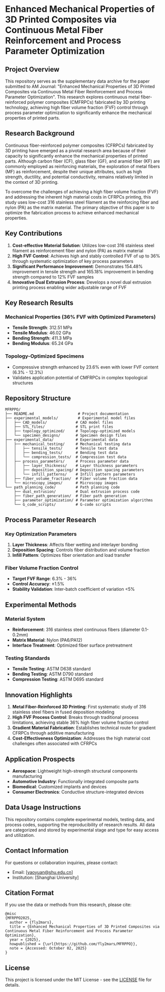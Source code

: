 # Enhanced Mechanical Properties of 3D Printed Composites via Continuous Metal Fiber Reinforcement and Process Parameter Optimization

## Project Overview

This repository serves as the supplementary data archive for the paper submitted to AM Journal: "Enhanced Mechanical Properties of 3D Printed Composites via Continuous Metal Fiber Reinforcement and Process Parameter Optimization". This research explores continuous metal fiber-reinforced polymer composites (CMFRPCs) fabricated by 3D printing technology, achieving high fiber volume fraction (FVF) control through process parameter optimization to significantly enhance the mechanical properties of printed parts.

## Research Background

Continuous fiber-reinforced polymer composites (CFRPCs) fabricated by 3D printing have emerged as a pivotal research area because of their capacity to significantly enhance the mechanical properties of printed parts. Although carbon fiber (CF), glass fiber (GF), and aramid fiber (KF) are commonly employed as reinforcing materials, the exploration of metal fibers (MF) as reinforcement, despite their unique attributes, such as high strength, ductility, and potential conductivity, remains relatively limited in the context of 3D printing.

To overcome the challenges of achieving a high fiber volume fraction (FVF) and addressing the inherent high material costs in CFRPCs printing, this study uses low-cost 316 stainless steel filament as the reinforcing fiber and nylon (PA) as the matrix material. The primary objective of this paper is to optimize the fabrication process to achieve enhanced mechanical properties.

## Key Contributions

1. **Cost-effective Material Solution**: Utilizes low-cost 316 stainless steel filament as reinforcement fiber and nylon (PA) as matrix material
2. **High FVF Control**: Achieves high and stably controlled FVF of up to 36% through systematic optimization of key process parameters
3. **Significant Performance Improvement**: Demonstrates 154.48% improvement in tensile strength and 165.18% improvement in bending strength compared to 12% FVF samples
4. **Innovative Dual Extrusion Process**: Develops a novel dual extrusion printing process enabling wider adjustable range of FVF

## Key Research Results

### Mechanical Properties (36% FVF with Optimized Parameters)
- **Tensile Strength**: 312.51 MPa
- **Tensile Modulus**: 46.02 GPa
- **Bending Strength**: 411.3 MPa
- **Bending Modulus**: 65.24 GPa

### Topology-Optimized Specimens
- Compressive strength enhanced by 23.6% even with lower FVF content (6.3% - 12.3%)
- Validates application potential of CMFRPCs in complex topological structures

## Repository Structure

```
MFRPPO/
├── README.md                    # Project documentation
├── experimental_models/         # Experimental model files
│   ├── CAD_models/             # CAD model files
│   ├── STL_files/              # STL print files
│   ├── topology_optimized/     # Topology-optimized models
│   └── specimen_designs/       # Specimen design files
├── experimental_data/          # Experimental data
│   ├── mechanical_testing/     # Mechanical testing data
│   │   ├── tensile_tests/      # Tensile test data
│   │   ├── bending_tests/      # Bending test data
│   │   └── compression_tests/  # Compression test data
│   ├── process_parameters/     # Process parameter data
│   │   ├── layer_thickness/    # Layer thickness parameters
│   │   ├── deposition_spacing/ # Deposition spacing parameters
│   │   └── infill_patterns/    # Infill pattern parameters
│   ├── fiber_volume_fraction/  # Fiber volume fraction data
│   └── microscopy_images/      # Microscopy images
└── path_planning_code/         # Path planning code
    ├── dual_extrusion/         # Dual extrusion process code
    ├── fiber_path_generation/  # Fiber path generation
    ├── parameter_optimization/ # Parameter optimization algorithms
    └── G_code_scripts/         # G-code scripts
```

## Process Parameter Research

### Key Optimization Parameters
1. **Layer Thickness**: Affects fiber wetting and interlayer bonding
2. **Deposition Spacing**: Controls fiber distribution and volume fraction
3. **Infill Pattern**: Optimizes fiber orientation and load transfer

### Fiber Volume Fraction Control
- **Target FVF Range**: 6.3% - 36%
- **Control Accuracy**: ±1.5%
- **Stability Validation**: Inter-batch coefficient of variation <5%

## Experimental Methods

### Material System
- **Reinforcement**: 316 stainless steel continuous fibers (diameter 0.1-0.2mm)
- **Matrix Material**: Nylon (PA6/PA12)
- **Interface Treatment**: Optimized fiber surface pretreatment

### Testing Standards
- **Tensile Testing**: ASTM D638 standard
- **Bending Testing**: ASTM D790 standard
- **Compression Testing**: ASTM D695 standard

## Innovation Highlights

1. **Metal Fiber-Reinforced 3D Printing**: First systematic study of 316 stainless steel fibers in fused deposition modeling
2. **High FVF Process Control**: Breaks through traditional process limitations, achieving stable 36% high fiber volume fraction control
3. **Gradient Material Fabrication**: Establishes technical route for gradient CFRPCs through additive manufacturing
4. **Cost-Effectiveness Optimization**: Addresses the high material cost challenges often associated with CFRPCs

## Application Prospects

- **Aerospace**: Lightweight high-strength structural components manufacturing
- **Automotive Industry**: Functionally integrated composite parts
- **Biomedical**: Customized implants and devices
- **Consumer Electronics**: Conductive structure-integrated devices

## Data Usage Instructions

This repository contains complete experimental models, testing data, and process codes, supporting the reproducibility of research results. All data are categorized and stored by experimental stage and type for easy access and utilization.

## Contact Information

For questions or collaboration inquiries, please contact:
- Email: [yaoyuan@shu.edu.cn]
- Institution: [Shanghai University]

## Citation Format

If you use the data or methods from this research, please cite:
```
@misc
{MFRPPO2025,
  author = {fly2mars},
  title = {Enhanced Mechanical Properties of 3D Printed Composites via Continuous Metal Fiber Reinforcement and Process Parameter Optimization},
  year = {2025},
  howpublished = {\url{https://github.com/fly2mars/MFRPPO}},
  note = {Accessed: October 02, 2025}
}
```

## License

This project is licensed under the MIT License - see the [LICENSE](LICENSE) file for details. 

